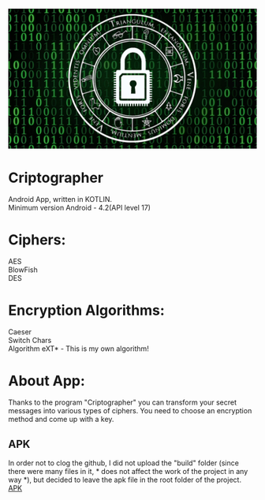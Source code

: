 ![Alt Text](https://github.com/eXTrimeXT/Cryptographer/blob/main/for_criptographer.jpg)

# Criptographer
Android App, written in KOTLIN.<br>
Minimum version Android - 4.2(API level 17)<br>
# Ciphers:
AES<br>
BlowFish<br>
DES<br>
# Encryption Algorithms:
Caeser<br>
Switch Chars<br>
Algorithm eXT* - This is my own algorithm!<br>
# About App:
Thanks to the program "Criptographer" you can transform your secret messages into various types of ciphers.
You need to choose an encryption method and come up with a key.

## APK
In order not to clog the github, I did not upload the "build" folder (since there were many files in it, * does not affect the work of the project in any way *), but decided to leave the apk file in the root folder of the project.
[APK](https://github.com/eXTrimeXT/Cryptographer/tree/main/app/build/outputs/apk/debug/MyCryptographer.apk)
